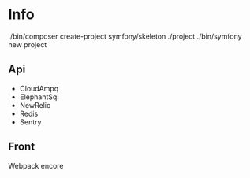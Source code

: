 # Info

./bin/composer create-project symfony/skeleton ./project
./bin/symfony new project

## Api
* CloudAmpq
* ElephantSql
* NewRelic
* Redis
* Sentry

## Front
Webpack encore
